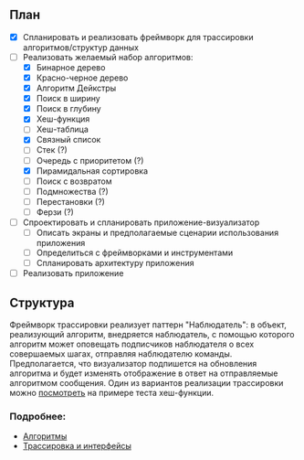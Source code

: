 ## План

- [x] Спланировать и реализовать фреймворк для трассировки алгоритмов/структур данных
- [ ] Реализовать желаемый набор алгоритмов:
	- [x] Бинарное дерево
	- [x] Красно-черное дерево
	- [x] Алгоритм Дейкстры
	- [x] Поиск в ширину
	- [x] Поиск в глубину
	- [x] Хеш-функция
	- [ ] Хеш-таблица
	- [x] Связный список
	- [ ] Стек (?)
	- [ ] Очередь с приоритетом (?)
	- [x] Пирамидальная сортировка
	- [ ] Поиск с возвратом
	- [ ] Подмножества (?)
	- [ ] Перестановки (?)
	- [ ] Ферзи (?)
- [ ] Спроектировать и спланировать приложение-визуализатор
	- [ ] Описать экраны и предполагаемые сценарии использования приложения
	- [ ] Определиться с фреймворками и инструментами
	- [ ] Спланировать архитектуру приложения
- [ ] Реализовать приложение

## Структура

Фреймворк трассировки реализует паттерн "Наблюдатель": в объект, реализующий алгоритм, внедряется наблюдатель, с помощью которого алгоритм может оповещать подписчиков наблюдателя о всех совершаемых шагах, отправляя наблюдателю команды. Предполагается, что визуализатор подпишется на обновления алгоритма и будет изменять отображение в ответ на отправляемые алгоритмом сообщения. Один из вариантов реализации трассировки можно [посмотреть](/Project/Algorithms/Util/Hash/Test.h) на примере теста хеш-функции.

### Подробнее:

- [Алгоритмы](/Project/Algorithms/README.md)
- [Трассировка и интерфейсы](/Project/CommandFramework/README.md)
